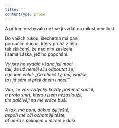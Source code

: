 ```yaml
---
title: ''
contentType: prose
---
```


A přitom nezbývalo než se jí vzdát na milost nemilost

  

Do vašich rukou, šlechetná má paní,  
poroučím ducha, který prchá z těla  
tak sklíčený, že nad ním zaslzela  
i sama Láska, jež ho popohání.

_Vy jste ho vydala všanc její moci  
tak, že už neměl sílu odpoutat se,  
a jenom volal: „Co chceš ty, můj vládce,  
to i já sám si přeji dnem i nocí!“_

_Vím, že vás vždycky každý přehmat soužil,  
a proto smrt, kterou jsem nezasloužil,  
tím palčivěji na mé srdce buší._

_A tak, má paní, dokud žiji ještě,  
aspoň mé oči ochotněji těšte,  
ať umřu s pokojem a mírem v duši._
